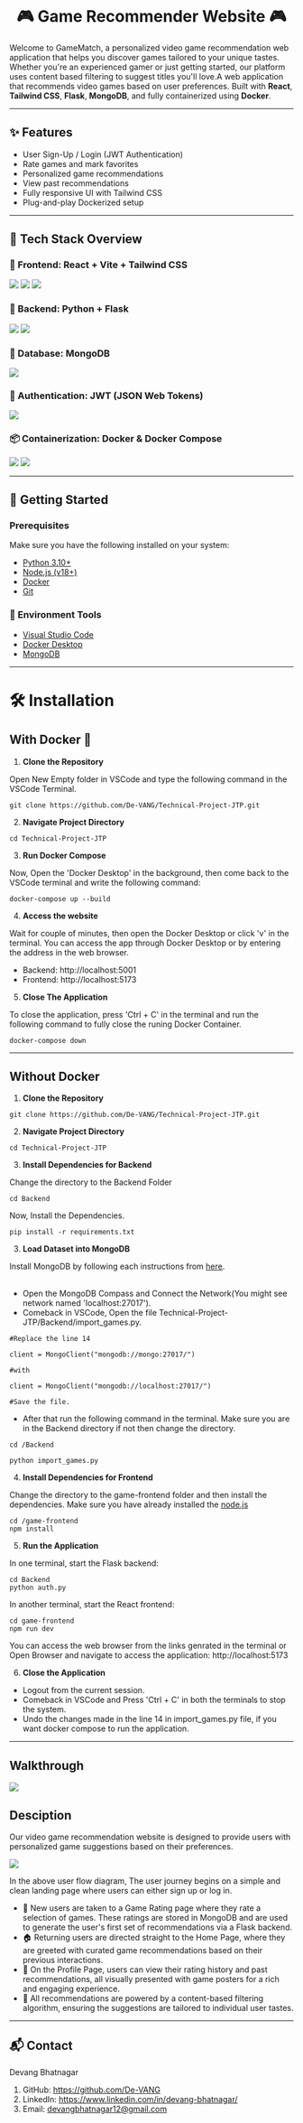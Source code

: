 <h1 align="center">🎮 Game Recommender Website 🎮</h1>


Welcome to GameMatch, a personalized video game recommendation web application that helps you discover games tailored to your unique tastes. Whether you're an experienced gamer or just getting started, our platform uses content based filtering to suggest titles you'll love.A web application that recommends video games based on user preferences. Built with **React**, **Tailwind CSS**, **Flask**, **MongoDB**, and fully containerized using **Docker**.

---

## ✨ Features

- User Sign-Up / Login (JWT Authentication)
- Rate games and mark favorites
- Personalized game recommendations
- View past recommendations
- Fully responsive UI with Tailwind CSS
- Plug-and-play Dockerized setup
---



## 🧰 Tech Stack Overview

### 🚀 Frontend: React + Vite + Tailwind CSS
<p>
  <img src="https://img.shields.io/badge/React-20232A?style=for-the-badge&logo=react&logoColor=61DAFB" />
  <img src="https://img.shields.io/badge/Vite-646CFF?style=for-the-badge&logo=vite&logoColor=white" />
  <img src="https://img.shields.io/badge/Tailwind_CSS-38B2AC?style=for-the-badge&logo=tailwind-css&logoColor=white" />
</p>


### 🔧 Backend: Python + Flask
<p>
  <img src="https://img.shields.io/badge/Python-3776AB?style=for-the-badge&logo=python&logoColor=white" />
  <img src="https://img.shields.io/badge/Flask-000000?style=for-the-badge&logo=flask&logoColor=white" />
</p>


### 💾 Database: MongoDB

<p>
  <img src="https://img.shields.io/badge/MongoDB-4EA94B?style=for-the-badge&logo=mongodb&logoColor=white" />
</p>


### 🔐 Authentication: JWT (JSON Web Tokens)

<p>
  <img src="https://img.shields.io/badge/JWT-black?style=for-the-badge&logo=jsonwebtokens&logoColor=white" />
</p>


### 📦 Containerization: Docker & Docker Compose

<p>
  <img src="https://img.shields.io/badge/Docker-2496ED?style=for-the-badge&logo=docker&logoColor=white" />
  <img src="https://img.shields.io/badge/Docker_Compose-003F8C?style=for-the-badge&logo=docker&logoColor=white" />
</p>


---

## 🚀 Getting Started

### Prerequisites

Make sure you have the following installed on your system:

- [Python 3.10+](https://www.python.org/downloads/)
- [Node.js (v18+)](https://nodejs.org/en/download)
- [Docker](https://www.docker.com/)
- [Git](https://git-scm.com/downloads)

### 🔧 Environment Tools

- [Visual Studio Code](https://code.visualstudio.com/)
- [Docker Desktop](https://www.docker.com/products/docker-desktop/)
- [MongoDB](https://www.mongodb.com/try/download/community)


---

# 🛠️ Installation

## With Docker 🐳

1. **Clone the Repository**

Open New Empty folder in VSCode and type the following command in the VSCode Terminal.

```
git clone https://github.com/De-VANG/Technical-Project-JTP.git
```

2. **Navigate Project Directory**

```
cd Technical-Project-JTP
```

3. **Run Docker Compose**

Now, Open the 'Docker Desktop' in the background, then come back to the VSCode terminal and write the following command:

```
docker-compose up --build
```

4. **Access the website**

<p>Wait for couple of minutes, then open the Docker Desktop or click 'v' in the terminal. You can access the app through Docker Desktop or by entering the address in the web browser.</p>

- Backend: http://localhost:5001
- Frontend: http://localhost:5173

5. **Close The Application**

To close the application, press 'Ctrl + C' in the terminal and run the following command to fully close the runing Docker Container.
```
docker-compose down
```

---

## Without Docker

1. **Clone the Repository**

```
git clone https://github.com/De-VANG/Technical-Project-JTP.git

```

2. **Navigate Project Directory**

```
cd Technical-Project-JTP
```

3. **Install Dependencies for Backend**

Change the directory to the Backend Folder

```
cd Backend
```
Now, Install the Dependencies.
```
pip install -r requirements.txt
```

3. **Load Dataset into MongoDB**

Install MongoDB by following each instructions from [here](https://www.mongodb.com/docs/manual/administration/install-community/). <br></br>
- Open the MongoDB Compass and Connect the Network(You might see network named 'localhost:27017'). 
- Comeback in VSCode, Open the file Technical-Project-JTP/Backend/import_games.py.
```
#Replace the line 14

client = MongoClient("mongodb://mongo:27017/")

#with

client = MongoClient("mongodb://localhost:27017/")

#Save the file.
```
- After that run the following command in the terminal. Make sure you are in the Backend directory if not then change the directory.
```
cd /Backend
```
```
python import_games.py
```

4. **Install Dependencies for Frontend**

Change the directory to the game-frontend folder and then install the dependencies. Make sure you have already installed the [node.js](https://nodejs.org/en/download)

```
cd /game-frontend 
npm install
```

5. **Run the Application**

In one terminal, start the Flask backend:
```
cd Backend
python auth.py
```
In another terminal, start the React frontend:
```
cd game-frontend
npm run dev
```
You can access the web browser from the links genrated in the terminal or Open Browser and navigate to access the application: http://localhost:5173


6. **Close the Application**

- Logout from the current session.
- Comeback in VSCode and Press 'Ctrl + C' in both the terminals to stop the system.
- Undo the changes made in the line 14 in import_games.py file, if you want docker compose to run the application. 

---

## Walkthrough

<img src = "https://postimage.me/images/2025/05/30/Screenshot-2025-05-30-at-5.29.52AM.png"/>



## Desciption

Our video game recommendation website is designed to provide users with personalized game suggestions based on their preferences. 

<img src= "https://postimage.me/images/2025/05/27/untitled.png" />

In the above user flow diagram, The user journey begins on a simple and clean landing page where users can either sign up or log in.

- 🔐 New users are taken to a Game Rating page where they rate a selection of games. These ratings are stored in MongoDB and are used to generate the user's first set of recommendations via a Flask backend.
- 🏠 Returning users are directed straight to the Home Page, where they are greeted with curated game recommendations based on their previous interactions.
- 👤 On the Profile Page, users can view their rating history and past recommendations, all visually presented with game posters for a rich and engaging experience.
- 🧠 All recommendations are powered by a content-based filtering algorithm, ensuring the suggestions are tailored to individual user tastes.

---
## 📬 Contact

Devang Bhatnagar
1. GitHub: https://github.com/De-VANG
2. LinkedIn: https://www.linkedin.com/in/devang-bhatnagar/
3. Email: devangbhatnagar12@gmail.com
